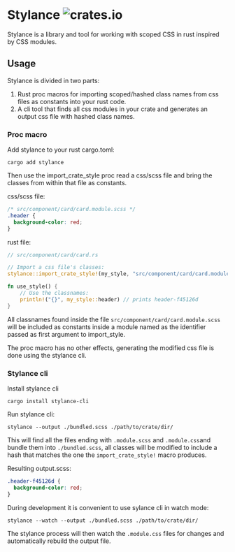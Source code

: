 # Stylance ![crates.io](https://img.shields.io/crates/v/stylance.svg)

Stylance is a library and tool for working with scoped CSS in rust inspired by CSS modules.

## Usage

Stylance is divided in two parts:

1. Rust proc macros for importing scoped/hashed class names from css files as constants into your rust code.
2. A cli tool that finds all css modules in your crate and generates an output css file with hashed class names.

### Proc macro

Add stylance to your rust cargo.toml:

```cli
cargo add stylance
```

Then use the import_crate_style proc read a css/scss file and bring the classes from within that file as constants.

css/scss file:

```css
/* src/component/card/card.module.scss */
.header {
  background-color: red;
}
```

rust file:

```rust
// src/component/card/card.rs

// Import a css file's classes:
stylance::import_crate_style!(my_style, "src/component/card/card.module.scss");

fn use_style() {
	// Use the classnames:
	println!("{}", my_style::header) // prints header-f45126d
}
```

All classnames found inside the file `src/component/card/card.module.scss` will be included as constants inside a module named as the identifier passed as first argument to import_style.

The proc macro has no other effects, generating the modified css file is done using the stylance cli.

### Stylance cli

Install stylance cli

```cli
cargo install stylance-cli
```

Run stylance cli:

```cli
stylance --output ./bundled.scss ./path/to/crate/dir/
```

This will find all the files ending with `.module.scss` and `.module.css`and bundle them into `./bundled.scss`, all classes will be modified to include a hash that matches the one the `import_crate_style!` macro produces.

Resulting output.scss:

```css
.header-f45126d {
  background-color: red;
}
```

During development it is convenient to use sylance cli in watch mode:

```
stylance --watch --output ./bundled.scss ./path/to/crate/dir/
```

The stylance process will then watch the `.module.css` files for changes and automatically rebuild the output file.
